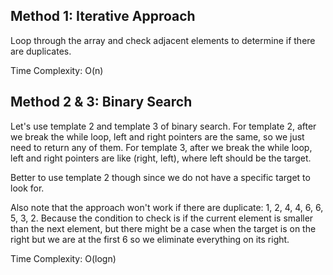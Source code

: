 ## Method 1: Iterative Approach

Loop through the array and check adjacent elements to determine if there are duplicates.

Time Complexity: O(n)


## Method 2 & 3: Binary Search

Let's use template 2 and template 3 of binary search. For template 2, after we break the while loop, left and right pointers are the same, so we just need to return any of them. For template 3, after we break the while loop, left and right pointers are like (right, left), where left should be the target.

Better to use template 2 though since we do not have a specific target to look for.

Also note that the approach won't work if there are duplicate: 1, 2, 4, 4, 6, 6, 5, 3, 2. Because the condition to check is if the current element is smaller than the next element,
but there might be a case when the target is on the right but we are at the first 6 so we eliminate everything on its right.

Time Complexity: O(logn)
